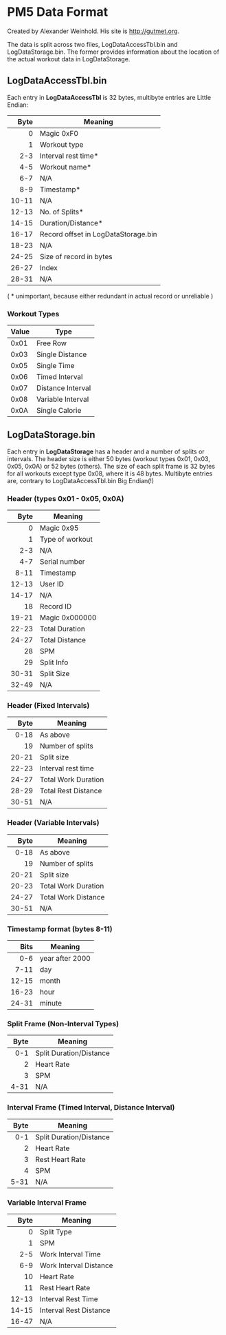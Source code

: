 # PM5 Data Format

Created by Alexander Weinhold. His site is http://gutmet.org.


The data is split across two files, LogDataAccessTbl.bin and LogDataStorage.bin. The former provides information about the location of the actual workout data in LogDataStorage.

## LogDataAccessTbl.bin

Each entry in **LogDataAccessTbl** is 32 bytes, multibyte entries are Little Endian:

| Byte  | Meaning                             |
|------:|-------------------------------------|
| 0     | Magic 0xF0                          |
| 1     | Workout type                        |
| 2-3   | Interval rest time*                 |
| 4-5   | Workout name*                       |
| 6-7   | N/A                                 |
| 8-9   | Timestamp*                          |
| 10-11 | N/A                                 |
| 12-13 | No. of Splits*                      |
| 14-15 | Duration/Distance*                  |
| 16-17 | Record offset in LogDataStorage.bin |
| 18-23 | N/A                                 |
| 24-25 | Size of record in bytes             |
| 26-27 | Index                               |
| 28-31 | N/A                                 |

( * unimportant, because either redundant in actual record or unreliable )


### Workout Types

| Value | Type              |
|-------|-------------------|
| 0x01  | Free Row          |
| 0x03  | Single Distance   |
| 0x05  | Single Time       |
| 0x06  | Timed Interval    |
| 0x07  | Distance Interval |
| 0x08  | Variable Interval |
| 0x0A  | Single Calorie    |


## LogDataStorage.bin

Each entry in **LogDataStorage** has a header and a number of splits or intervals. The header size is either 50 bytes (workout types 0x01, 0x03, 0x05, 0x0A) or 52 bytes (others). The size of each split frame is 32 bytes for all workouts except type 0x08, where it is 48 bytes. Multibyte entries are, contrary to LogDataAccessTbl.bin Big Endian(!)

### Header (types 0x01 - 0x05, 0x0A)

| Byte  | Meaning            |
|------:|--------------------|
| 0     | Magic 0x95         |
| 1     | Type of workout    |
| 2-3   | N/A                |
| 4-7   | Serial number      |
| 8-11  | Timestamp          |
| 12-13 | User ID            |
| 14-17 | N/A                |
| 18    | Record ID          |
| 19-21 | Magic 0x000000     |
| 22-23 | Total Duration     |
| 24-27 | Total Distance     |
| 28    | SPM                |
| 29    | Split Info         |
| 30-31 | Split Size         |
| 32-49 | N/A                |

### Header (Fixed Intervals)

| Byte  | Meaning             |
|------:|---------------------|
| 0-18  | As above            |
| 19    | Number of splits    |
| 20-21 | Split size          |
| 22-23 | Interval rest time  |
| 24-27 | Total Work Duration |
| 28-29 | Total Rest Distance |
| 30-51 | N/A                 |

### Header (Variable Intervals)

| Byte  | Meaning             |
|------:|---------------------|
| 0-18  | As above            |
| 19    | Number of splits    |
| 20-21 | Split size          |
| 20-23 | Total Work Duration |
| 24-27 | Total Work Distance |
| 30-51 | N/A                 |



### Timestamp format (bytes 8-11)

| Bits  | Meaning          |
|------:|------------------|
| 0-6   | year after 2000  |
| 7-11  | day              |
| 12-15 | month            |
| 16-23 | hour             |
| 24-31 | minute           |


### Split Frame (Non-Interval Types)

| Byte  | Meaning                 |
|------:|-------------------------|
| 0-1   | Split Duration/Distance |
| 2     | Heart Rate              |
| 3     | SPM                     |
| 4-31  | N/A                     |

### Interval Frame (Timed Interval, Distance Interval)

| Byte  | Meaning                 |
|------:|-------------------------|
| 0-1   | Split Duration/Distance |
| 2     | Heart Rate              |
| 3     | Rest Heart Rate         |
| 4     | SPM                     |
| 5-31  | N/A                     |

### Variable Interval Frame

| Byte  | Meaning                 |
|------:|-------------------------|
| 0     | Split Type              |
| 1     | SPM                     |
| 2-5   | Work Interval Time      |
| 6-9   | Work Interval Distance  |
| 10    | Heart Rate              |
| 11    | Rest Heart Rate         |
| 12-13 | Interval Rest Time      |
| 14-15 | Interval Rest Distance  |
| 16-47 | N/A                     |
